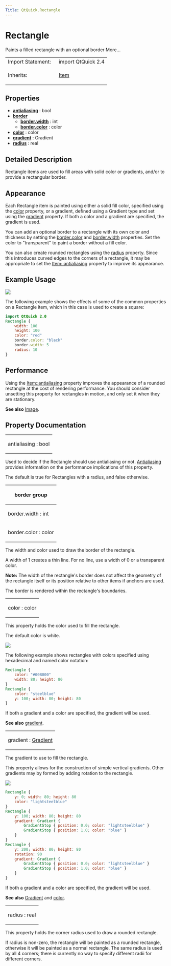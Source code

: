 ```yaml
---
Title: QtQuick.Rectangle
---
```

        
Rectangle
=========

<span class="subtitle"></span>
Paints a filled rectangle with an optional border More...

<table>
<colgroup>
<col width="50%" />
<col width="50%" />
</colgroup>
<tbody>
<tr class="odd">
<td>Import Statement:</td>
<td>import QtQuick 2.4</td>
</tr>
<tr class="even">
<td>Inherits:</td>
<td><p><a href="QtQuick.Item.md">Item</a></p></td>
</tr>
</tbody>
</table>

<span id="properties"></span>
Properties
----------

-   ****[antialiasing](#antialiasing-prop)**** : bool
-   ****[border](#border-prop)****
    -   ****[border.width](#border.width-prop)**** : int
    -   ****[border.color](#border.color-prop)**** : color
-   ****[color](#color-prop)**** : color
-   ****[gradient](#gradient-prop)**** : Gradient
-   ****[radius](#radius-prop)**** : real

<span id="details"></span>
Detailed Description
--------------------

Rectangle items are used to fill areas with solid color or gradients, and/or to provide a rectangular border.

<span id="appearance"></span>
Appearance
----------

Each Rectangle item is painted using either a solid fill color, specified using the [color](#color-prop) property, or a gradient, defined using a Gradient type and set using the [gradient](#gradient-prop) property. If both a color and a gradient are specified, the gradient is used.

You can add an optional border to a rectangle with its own color and thickness by setting the [border.color](#border.color-prop) and [border.width](#border.width-prop) properties. Set the color to "transparent" to paint a border without a fill color.

You can also create rounded rectangles using the [radius](#radius-prop) property. Since this introduces curved edges to the corners of a rectangle, it may be appropriate to set the [Item::antialiasing](../QtQuick.Item.md#antialiasing-prop) property to improve its appearance.

<span id="example-usage"></span>
Example Usage
-------------

![](https://developer.ubuntu.com/static/devportal_uploaded/cbe85ccf-d820-4921-811d-26f0d022cf77-api/apps/qml/sdk-15.04.6/QtQuick.Rectangle/images/declarative-rect.png)

The following example shows the effects of some of the common properties on a Rectangle item, which in this case is used to create a square:

``` qml
import QtQuick 2.0
Rectangle {
    width: 100
    height: 100
    color: "red"
    border.color: "black"
    border.width: 5
    radius: 10
}
```

<span id="performance"></span>
Performance
-----------

Using the [Item::antialiasing](../QtQuick.Item.md#antialiasing-prop) property improves the appearance of a rounded rectangle at the cost of rendering performance. You should consider unsetting this property for rectangles in motion, and only set it when they are stationary.

**See also** [Image](https://developer.ubuntu.comapps/qml/sdk-15.04.6/QtQuick.imageelements/#image).

Property Documentation
----------------------

<table>
<colgroup>
<col width="100%" />
</colgroup>
<tbody>
<tr class="odd">
<td><p><span id="antialiasing-prop"></span><span class="name">antialiasing</span> : <span class="type">bool</span></p></td>
</tr>
</tbody>
</table>

Used to decide if the Rectangle should use antialiasing or not. [Antialiasing](../QtQuick.qtquick-visualcanvas-scenegraph-renderer.md#antialiasing) provides information on the performance implications of this property.

The default is true for Rectangles with a radius, and false otherwise.

<table>
<colgroup>
<col width="100%" />
</colgroup>
<thead>
<tr class="header">
<th><p><span id="border-prop"></span><strong>border group</strong></p></th>
</tr>
</thead>
<tbody>
<tr class="odd">
<td><p><span id="border.width-prop"></span><span class="name">border.width</span> : <span class="type">int</span></p></td>
</tr>
<tr class="even">
<td><p><span id="border.color-prop"></span><span class="name">border.color</span> : <span class="type">color</span></p></td>
</tr>
</tbody>
</table>

The width and color used to draw the border of the rectangle.

A width of 1 creates a thin line. For no line, use a width of 0 or a transparent color.

**Note:** The width of the rectangle's border does not affect the geometry of the rectangle itself or its position relative to other items if anchors are used.

The border is rendered within the rectangle's boundaries.

<table>
<colgroup>
<col width="100%" />
</colgroup>
<tbody>
<tr class="odd">
<td><p><span id="color-prop"></span><span class="name">color</span> : <span class="type">color</span></p></td>
</tr>
</tbody>
</table>

This property holds the color used to fill the rectangle.

The default color is white.

![](https://developer.ubuntu.com/static/devportal_uploaded/c9adc075-25e5-4324-9682-d1a461edcf26-api/apps/qml/sdk-15.04.6/QtQuick.Rectangle/images/rect-color.png)

The following example shows rectangles with colors specified using hexadecimal and named color notation:

``` qml
Rectangle {
    color: "#00B000"
    width: 80; height: 80
}
Rectangle {
    color: "steelblue"
    y: 100; width: 80; height: 80
}
```

If both a gradient and a color are specified, the gradient will be used.

**See also** [gradient](#gradient-prop).

<table>
<colgroup>
<col width="100%" />
</colgroup>
<tbody>
<tr class="odd">
<td><p><span id="gradient-prop"></span><span class="name">gradient</span> : <span class="type"><a href="QtQuick.Gradient.md">Gradient</a></span></p></td>
</tr>
</tbody>
</table>

The gradient to use to fill the rectangle.

This property allows for the construction of simple vertical gradients. Other gradients may by formed by adding rotation to the rectangle.

![](https://developer.ubuntu.com/static/devportal_uploaded/03b72274-79bc-4aac-91c4-1b662e85c1a0-api/apps/qml/sdk-15.04.6/QtQuick.Rectangle/images/declarative-rect_gradient.png)

``` qml
Rectangle {
    y: 0; width: 80; height: 80
    color: "lightsteelblue"
}
Rectangle {
    y: 100; width: 80; height: 80
    gradient: Gradient {
        GradientStop { position: 0.0; color: "lightsteelblue" }
        GradientStop { position: 1.0; color: "blue" }
    }
}
Rectangle {
    y: 200; width: 80; height: 80
    rotation: 90
    gradient: Gradient {
        GradientStop { position: 0.0; color: "lightsteelblue" }
        GradientStop { position: 1.0; color: "blue" }
    }
}
```

If both a gradient and a color are specified, the gradient will be used.

**See also** [Gradient](../QtQuick.Gradient.md) and [color](#color-prop).

<table>
<colgroup>
<col width="100%" />
</colgroup>
<tbody>
<tr class="odd">
<td><p><span id="radius-prop"></span><span class="name">radius</span> : <span class="type">real</span></p></td>
</tr>
</tbody>
</table>

This property holds the corner radius used to draw a rounded rectangle.

If radius is non-zero, the rectangle will be painted as a rounded rectangle, otherwise it will be painted as a normal rectangle. The same radius is used by all 4 corners; there is currently no way to specify different radii for different corners.

